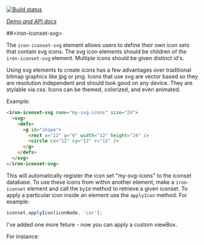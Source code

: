 
<!---

This README is automatically generated from the comments in these files:
iron-iconset-svg.html

Edit those files, and our readme bot will duplicate them over here!
Edit this file, and the bot will squash your changes :)

The bot does some handling of markdown. Please file a bug if it does the wrong
thing! https://github.com/PolymerLabs/tedium/issues

-->

[![Build status](https://travis-ci.org/PolymerElements/iron-iconset-svg.svg?branch=master)](https://travis-ci.org/PolymerElements/iron-iconset-svg)

_[Demo and API docs](https://elements.polymer-project.org/elements/iron-iconset-svg)_


##&lt;iron-iconset-svg&gt;

The `iron-iconset-svg` element allows users to define their own icon sets
that contain svg icons. The svg icon elements should be children of the
`iron-iconset-svg` element. Multiple icons should be given distinct id's.

Using svg elements to create icons has a few advantages over traditional
bitmap graphics like jpg or png. Icons that use svg are vector based so
they are resolution independent and should look good on any device. They
are stylable via css. Icons can be themed, colorized, and even animated.

Example:

```html
<iron-iconset-svg name="my-svg-icons" size="24">
  <svg>
    <defs>
      <g id="shape">
        <rect x="12" y="0" width="12" height="24" />
        <circle cx="12" cy="12" r="12" />
      </g>
    </defs>
  </svg>
</iron-iconset-svg>
```

This will automatically register the icon set "my-svg-icons" to the iconset
database.  To use these icons from within another element, make a
`iron-iconset` element and call the `byId` method
to retrieve a given iconset. To apply a particular icon inside an
element use the `applyIcon` method. For example:

```javascript
iconset.applyIcon(iconNode, 'car');
```

I've added one more feture - now you can apply a custom viewBox. 

For instance: <iron-iconset-svg name="set-name" view-box="0 0 300 50">


